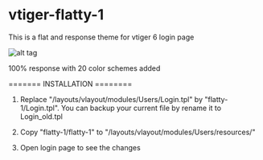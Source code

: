 # vtiger-flatty-1
This is a flat and response theme for vtiger 6 login page

![alt tag](http://i1.wp.com/nammm.com/wp-content/uploads/2015/03/flatty-1.jpg?resize=750%2C290)

100% response with 20 color schemes added

======= INSTALLATION ========

1.  Replace "/layouts/vlayout/modules/Users/Login.tpl" by "flatty-1/Login.tpl".
    You can backup your current file by rename it to Login_old.tpl
    
2.  Copy "flatty-1/flatty-1" to "/layouts/vlayout/modules/Users/resources/"

3.  Open login page to see the changes
